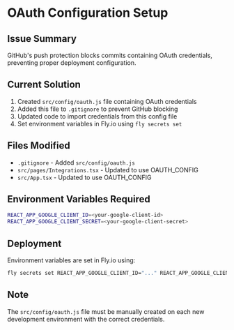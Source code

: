 # OAuth Configuration Setup

## Issue Summary
GitHub's push protection blocks commits containing OAuth credentials, preventing proper deployment configuration.

## Current Solution
1. Created `src/config/oauth.js` file containing OAuth credentials
2. Added this file to `.gitignore` to prevent GitHub blocking
3. Updated code to import credentials from this config file
4. Set environment variables in Fly.io using `fly secrets set`

## Files Modified
- `.gitignore` - Added `src/config/oauth.js`
- `src/pages/Integrations.tsx` - Updated to use OAUTH_CONFIG
- `src/App.tsx` - Updated to use OAUTH_CONFIG

## Environment Variables Required
```bash
REACT_APP_GOOGLE_CLIENT_ID=<your-google-client-id>
REACT_APP_GOOGLE_CLIENT_SECRET=<your-google-client-secret>
```

## Deployment
Environment variables are set in Fly.io using:
```bash
fly secrets set REACT_APP_GOOGLE_CLIENT_ID="..." REACT_APP_GOOGLE_CLIENT_SECRET="..."
```

## Note
The `src/config/oauth.js` file must be manually created on each new development environment with the correct credentials.